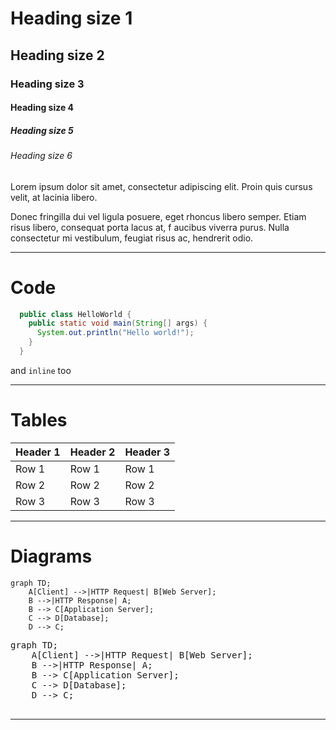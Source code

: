 # Heading size 1
## Heading size 2
### Heading size 3
#### Heading size 4
##### Heading size 5
###### Heading size 6

Lorem ipsum dolor sit amet, consectetur adipiscing elit. Proin quis cursus velit, at lacinia libero. 

Donec fringilla dui vel ligula posuere, eget rhoncus libero semper. Etiam risus libero, consequat porta lacus at, f
aucibus viverra purus. Nulla consectetur mi vestibulum, feugiat risus ac, hendrerit odio.

---

# Code

```java [1-3]
  public class HelloWorld {
    public static void main(String[] args) {
      System.out.println("Hello world!");
    }
  }
```

and `inline` too

---

# Tables

| Header 1 | Header 2 | Header 3 |
|----------|----------|----------|
| Row 1    | Row 1    | Row 1    |
| Row 2    | Row 2    | Row 2    |
| Row 3    | Row 3    | Row 3    |

---

# Diagrams

```mermaid
graph TD;
    A[Client] -->|HTTP Request| B[Web Server];
    B -->|HTTP Response| A;
    B --> C[Application Server];
    C --> D[Database];
    D --> C;
```

<div class="mermaid">
<pre class="mermaid">
graph TD;
    A[Client] -->|HTTP Request| B[Web Server];
    B -->|HTTP Response| A;
    B --> C[Application Server];
    C --> D[Database];
    D --> C;
  </pre>
</div>

  ---